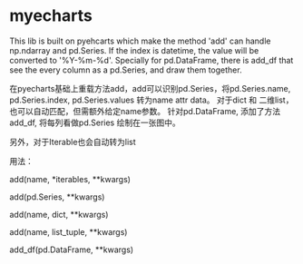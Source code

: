 # myecharts
This lib is built on pyehcarts which make the method 'add' can handle np.ndarray and pd.Series. If the index is datetime, the value will be converted to '%Y-%m-%d'. Specially for pd.DataFrame, there is add_df that see the every column as a pd.Series, and draw them together.

在pyecharts基础上重载方法add，add可以识别pd.Series，将pd.Series.name, pd.Series.index, pd.Series.values 转为name attr data。
对于dict 和 二维list， 也可以自动匹配，但需额外给定name参数。
针对pd.DataFrame, 添加了方法add_df, 将每列看做pd.Series 绘制在一张图中。

另外，对于Iterable也会自动转为list

用法：

add(name, *iterables, **kwargs)

add(pd.Series, **kwargs)

add(name, dict, **kwargs)

add(name, list_tuple, **kwargs)

add_df(pd.DataFrame, **kwargs)
